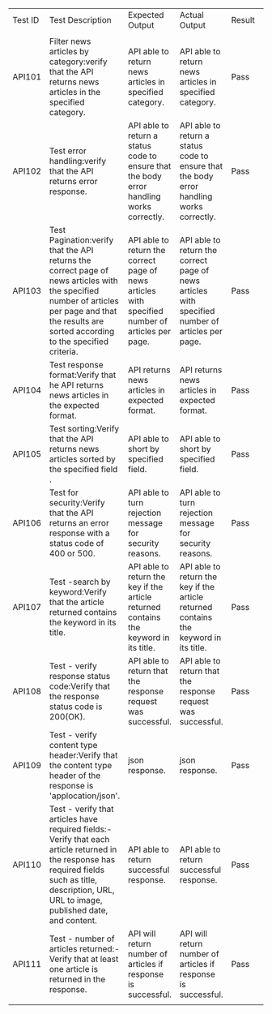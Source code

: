 | | | | | | |
|:----|:----|:----|:----|:----|:----|
|Test ID|Test Description|Expected Output|Actual Output|Result| |
| | | | | | |
|API101|Filter news articles by category:verify that the API returns news articles in the specified category.|API able to return news articles in specified category.|API able to return news articles in specified category.|Pass| |
|API102|Test error handling:verify that the API returns error response. |API able to return a status code to ensure that the body error handling works correctly. |API able to return a status code to ensure that the body error handling works correctly. |Pass| |
|API103|Test Pagination:verify that the API returns the correct page of news articles with the specified number of articles per page and that the results are sorted according to the specified criteria.|API able to return the correct page of news articles with specified number of articles per page. |API able to return the correct page of news articles with specified number of articles per page. |Pass| |
|API104|Test response format:Verify that he API returns news articles in the expected format.|API returns news articles in expected format.  |API returns news articles in expected format.|Pass| |
|API105|Test sorting:Verify that the API returns news articles sorted by the specified field .|API able to short by specified field.|API able to short by specified field.|Pass| |
|API106|Test for security:Verify that the API returns an error response with a status code of 400 or 500.|API able to turn rejection message for security reasons. |API able to turn rejection message for security reasons. |Pass| |
|API107|Test -search by keyword:Verify that the article returned contains the keyword in its title. |API able to return the key if the article returned contains the keyword in its title. |API able to return the key if the article returned contains the keyword in its title. |Pass| |
|API108|Test - verify response status code:Verify that the response status code is 200(OK).  |API able to return that the response request was successful. |API able to return that the response request was successful. |Pass| |
|API109|Test - verify content type header:Verify that the content type header of the response is 'applocation/json'.|json response. |json response.  |Pass| |
|API110|Test - verify that articles have required fields:-	Verify that each article returned in the response has required fields such as title, description, URL, URL to image, published date, and content. |API able to return successful response. |API able to return successful response. |Pass| |
|API111|Test - number of articles returned:-	Verify that at least one article is returned in the response. |API will return number of articles if response is successful. |API will return number of articles if response is successful.  |Pass| |
| | | | | | |